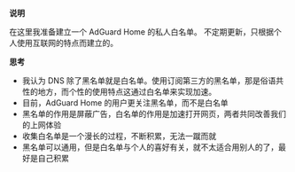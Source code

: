 **说明**

在这里我准备建立一个 AdGuard Home 的私人白名单。
不定期更新，只根据个人使用互联网的特点而建立的。

**思考**
- 我认为 DNS 除了黑名单就是白名单。使用订阅第三方的黑名单，那是俗语共性的地方，而个性的使用特点这通过白名单来实现加速。
- 目前，AdGuard Home 的用户更关注黑名单，而不是白名单
- 黑名单的作用是屏蔽广告，白名单的作用是加速打开网页，两者共同改善我们的上网体验
- 收集白名单是一个漫长的过程，不断积累，无法一蹴而就
- 黑名单可以通用，但是白名单与个人的喜好有关，就不太适合用别人的了，最好是自己积累
